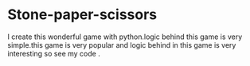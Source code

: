 # Stone-paper-scissors
I create this wonderful game with python.logic behind this game is very simple.this game is very popular and logic behind in this game is very interesting so see my code .
